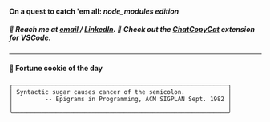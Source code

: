 #### On a quest to catch 'em all: *node_modules edition*

##### :calling: Reach me at **[email](mailto:johannes@stenmark.in)** ***/*** **[LinkedIn](https://www.linkedin.com/in/johannes-stenmark)**.  :feet: Check out the [ChatCopyCat](https://github.com/jstenmark/ChatCopyCat) extension for VSCode.

---
#### :cookie: Fortune cookie of the day
```smalltalk
╭────────────────────────────────────────────────────────────╮
│ Syntactic sugar causes cancer of the semicolon.            │
│         -- Epigrams in Programming, ACM SIGPLAN Sept. 1982 │
│                                                            │
╰────────────────────────────────────────────────────────────╯
```
